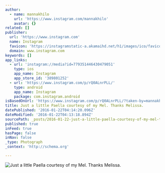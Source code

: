 ```yaml
---
author:
  - name: mannakhilo
    url: 'https://www.instagram.com/mannakhilo'
    avatar: {}
related: []
publisher:
  url: 'https://www.instagram.com'
  name: Instagram
  favicon: 'https://instagramstatic-a.akamaihd.net/h1/images/ico/favicon.ico/7cdab0872b15.ico'
  domain: www.instagram.com
keywords: []
app_links:
  - url: 'instagram://media?id=779351446430479051'
    type: ios
    app_name: Instagram
    app_store_id: '389801252'
  - url: 'https://www.instagram.com/p/rQ0ALnrPLL/'
    type: android
    app_name: Instagram
    package: com.instagram.android
isBasedOnUrl: 'https://www.instagram.com/p/rQ0ALnrPLL/?taken-by=mannakhilo'
title: Just a little Paella courtesy of my Mel. Thanks Melissa.
datePublished: '2016-01-22T04:14:20.096Z'
dateModified: '2016-01-22T04:13:18.894Z'
sourcePath: _posts/2016-01-22-just-a-little-paella-courtesy-of-my-mel-thanks-melissa.md
published: true
inFeed: true
hasPage: false
inNav: false
_type: Photograph
_context: 'http://schema.org'

---
```

![Just a little Paella courtesy of my Mel&period; Thanks Melissa&period;](https://scontent.cdninstagram.com/hphotos-xpt1/t51.2885-15/e15/10475145_618726271576330_1074376029_n.jpg)